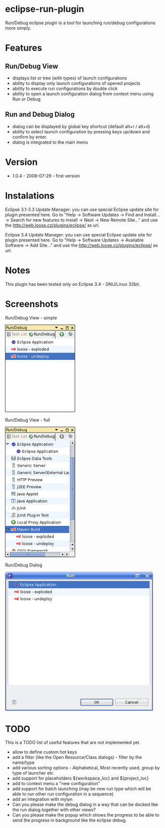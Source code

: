 # eclipse-run-plugin

Run/Debug eclipse plugin is a tool for launching run/debug configurations more simply.

# Features

## Run/Debug View

- displays list or tree (with types) of launch configurations
- ability to display only launch configurations of opened projects
- ability to execute run configurations by double click
- ability to open a launch configuration dialog from context menu using Run or Debug

## Run and Debug Dialog

- dialog can be displayed by global key shortcut (default alt+r / alt+d)
- ability to select launch configuration by pressing keys up/down and confirm by enter.
- dialog is integrated to the main menu

# Version
 - 1.0.4 - 2008-07-29 - first version

# Instalations

Eclipse 3.1-3.3 Update Manager: you can use special Eclipse update site for plugin presented here. Go to "Help -> Software Updates -> Find and Install... -> Search for new features to install -> Next -> New Remote Site..." and use the http://web.loose.cz/plugins/eclipse/ as url.

Eclipse 3.4 Update Manager: you can use special Eclipse update site for plugin presented here. Go to "Help -> Software Updates -> Available Software -> Add Site..." and use the http://web.loose.cz/plugins/eclipse/ as url.

# Notes

This plugin has been tested only on Eclipse 3.4 - GNU/Linux 32bit.

# Screenshots

Run/Debug View - simple

![Run/Debug View - simple](https://raw.githubusercontent.com/hellpf/eclipse-run-plugin/master/screenshots/run-view.png)

Run/Debug View - full

![Run/Debug View - full](https://raw.githubusercontent.com/hellpf/eclipse-run-plugin/master/screenshots/run-view2.png)

Run/Debug Dialog

![Run/Debug Dialog](https://raw.githubusercontent.com/hellpf/eclipse-run-plugin/master/screenshots/run-dialog.png)


# TODO

This is a TODO list of useful features that are not implemented yet.

- allow to define custom hot keys
- add a filter (like the Open Resource/Class dialogs) - filter by the name/type
- add various sorting options - Alphabetical, Most recently used, group by type of launcher etc
- add support for placeholders ${workspace_loc} and ${project_loc}
- add to context menu a "new configuration"
- add support for batch launching (may be new run type which will be able to run other run configuration in a sequence)
- add an integration with mylyn
- Can you please make the debug dialog in a way that can be docked like the run dialog together with other views?
- Can you please make the popup which shows the progress to be able to send the progress in background like the eclipse debug.
